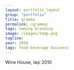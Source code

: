 ```yaml
---
layout: portfolio_layout
group: "portfolio"
title: gramma
permalink: /gramma/
tags: naming branding
image: /images/temp.png
tagline: 
year: 2010
tags: food-beverage business
---
```


Wine House, Iași 2010